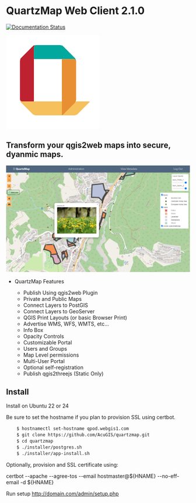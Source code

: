 # QuartzMap Web Client 2.1.0

[![Documentation Status](https://readthedocs.org/projects/quartzmap/badge/?version=latest)](https://quartzmap.docs.acugis.com/en/latest/?badge=latest)

![QuartzMap](QuartzMap.png)

## Transform your qgis2web maps into secure, dyanmic maps.

![QuartzMap](QuartzMap-Main.png)


- QuartzMap Features

	- Publish Using qgis2web Plugin
	- Private and Public Maps
	- Connect Layers to PostGIS
	- Connect Layers to GeoServer
	- QGIS Print Layouts (or basic Browser Print)
	- Advertise WMS, WFS, WMTS, etc...	
	- Info Box
	- Opacity Controls
	- Customizable Portal
	- Users and Groups
	- Map Level permissions
	- Multi-User Portal
 	- Optional self-registration
	- Publish qgis2threejs (Static Only)

## Install
Install on Ubuntu 22 or 24

Be sure to set the hostname if you plan to provision SSL using certbot.

```bash
    $ hostnamectl set-hostname qpod.webgis1.com
	$ git clone https://github.com/AcuGIS/quartzmap.git
	$ cd quartzmap
	$ ./installer/postgres.sh
	$ ./installer/app-install.sh
```


 Optionally, provision and SSL certificate using:

 certbot --apache --agree-tos --email hostmaster@${HNAME} --no-eff-email -d ${HNAME}
	

Run setup http://domain.com/admin/setup.php
